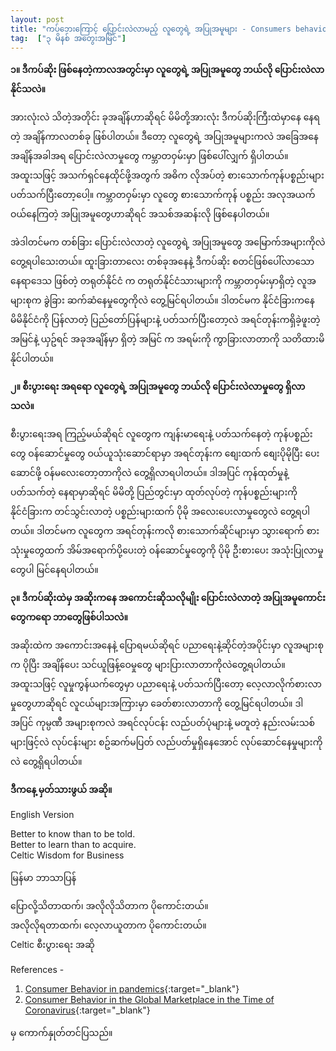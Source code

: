```yaml
---
layout: post
title: "ကပ်ဘေးကြောင့် ပြောင်းလဲလာမည့် လူတွေရဲ့ အပြုအမူများ - Consumers behavior in pandemics"
tag:  ["၃ မိနစ် အတွေးအမြင်"]
---
```


**၁။ ဒီကပ်ဆိုး ဖြစ်နေတဲ့ကာလအတွင်းမှာ လူတွေရဲ့ အပြုအမူတွေ ဘယ်လို  ပြောင်းလဲလာနိုင်သလဲ။**

အားလုံးလဲ သိတဲ့အတိုင်း ခုအချိန်ဟာဆိုရင် မိမိတို့အားလုံး ဒီကပ်ဆိုးကြီးထဲမှာနေ နေရတဲ့ အချိန်ကာလတစ်ခု ဖြစ်ပါတယ်။ ဒီတော့ လူတွေရဲ့ အပြုအမူများကလဲ အခြေအနေ အချိန်အခါအရ ပြောင်းလဲလာမှုတွေ ကမ္ဘာတဝှမ်းမှာ ဖြစ်ပေါ်လျှက် ရှိပါတယ်။ အထူးသဖြင့်  အသက်ရှင်နေထိုင်ဖို့အတွက် အဓိက လိုအပ်တဲ့ စားသောက်ကုန်ပစ္စည်းများ ပတ်သက်ပြီးတော့ပေါ့။ ကမ္ဘာတဝှမ်းမှာ လူတွေ စားသောက်ကုန် ပစ္စည်း အလုအယက် ဝယ်နေကြတဲ့ အပြုအမူတွေဟာဆိုရင် အသစ်အဆန်းလို ဖြစ်နေပါတယ်။

<!-- more -->
အဲဒါတင်မက တစ်ခြား ပြောင်းလဲလာတဲ့ လူတွေရဲ့ အပြုအမူတွေ အမြောက်အများကိုလဲ တွေ့ရပါသေးတယ်။ ထူးခြားတာလေး တစ်ခုအနေနဲ့ ဒီကပ်ဆိုး စတင်ဖြစ်ပေါ်လာသော နေရာဒေသ ဖြစ်တဲ့ တရုတ်နိုင်ငံ က တရုတ်နိုင်ငံသားများကို ကမ္ဘာတဝှမ်းမှာရှိတဲ့ လူအများစုက ခွဲခြား ဆက်ဆံနေမှုတွေကိုလဲ တွေ့မြင်ရပါတယ်။ ဒါတင်မက နိုင်ငံခြားကနေ မိမိနိုင်ငံကို ပြန်လာတဲ့ ပြည်တော်ပြန်များနဲ့ ပတ်သက်ပြီးတော့လဲ အရင်တုန်းကရှိခဲ့ဖူးတဲ့အမြင်နဲ့ ယှဥ်ရင် အခုအချိန်မှာ ရှိတဲ့ အမြင် က အရမ်းကို ကွာခြားလာတာကို သတိထားမိနိုင်ပါတယ်။


**၂။ စီးပွားရေး အရရော လူတွေရဲ့ အပြုအမူတွေ ဘယ်လို ပြောင်းလဲလာမှုတွေ ရှိလာသလဲ။**

စီးပွားရေးအရ ကြည့်မယ်ဆိုရင် လူတွေက ကျန်းမာရေးနဲ့ ပတ်သက်နေတဲ့ ကုန်ပစ္စည်းတွေ ဝန်ဆောင်မှုတွေ ဝယ်ယူသုံးဆောင်ရာမှာ အရင်တုန်းက စျေးထက် စျေးပိုမိုပြီး ပေးဆောင်ဖို့ ဝန်မလေးတော့တာကိုလဲ တွေ့ရှိလာရပါတယ်။ ဒါအပြင် ကုန်ထုတ်မှုနဲ့ ပတ်သက်တဲ့ နေရာမှာဆိုရင် မိမိတို့ ပြည်တွင်းမှာ ထုတ်လုပ်တဲ့ ကုန်ပစ္စည်းများကို နိုင်ငံခြားက တင်သွင်းလာတဲ့ ပစ္စည်းများထက် ပိုမို အလေးပေးလာမှုတွေလဲ တွေ့ရပါတယ်။ ဒါတင်မက လူတွေက အရင်တုန်းကလို စားသောက်ဆိုင်များမှာ သွားရောက် စားသုံးမှုတွေထက် အိမ်အရောက်ပို့ပေးတဲ့ ဝန်ဆောင်မှုတွေကို ပိုမို ဦးစားပေး အသုံးပြုလာမှုတွေပါ မြင်နေရပါတယ်။ 

**၃။ ဒီကပ်ဆိုးထဲမှ အဆိုးကနေ အကောင်းဆိုသလိုမျိုး ပြောင်းလဲလာတဲ့ အပြုအမူကောင်းတွေကရော ဘာတွေဖြစ်ပါသလဲ။**

အဆိုးထဲက အကောင်းအနေနဲ့ ပြောရမယ်ဆိုရင် ပညာရေးနဲ့ဆိုင်တဲ့အပိုင်းမှာ လူအများစုက ပိုပြီး အချိန်ပေး သင်ယူဖြန့်ဝေမှုတွေ များပြားလာတာကိုလဲတွေ့ရပါတယ်။ အထူးသဖြင့် လူမှုကွန်ယက်တွေမှာ ပညာရေးနဲ့ ပတ်သက်ပြီးတော့ လေ့လာလိုက်စားလာမှုတွေဟာဆိုရင် လူငယ်များအကြားမှာ ခေတ်စားလာတာကို တွေ့မြင်ရပါတယ်။ ဒါအပြင် ကုမ္ပဏီ အများစုကလဲ အရင်လုပ်ငန်း လည်ပတ်ပုံများနဲ့ မတူတဲ့ နည်းလမ်းသစ်များဖြင့်လဲ လုပ်ငန်းများ စဥ်ဆက်မပြတ် လည်ပတ်မှုရှိနေအောင် လုပ်ဆောင်နေမှုများကိုလဲ တွေ့ရှိရပါတယ်။


**ဒီကနေ့ မှတ်သားဖွယ် အဆို။**

English Version

Better to know than to be told.<br />
Better to learn than to acquire.<br />
Celtic Wisdom for Business

မြန်မာ ဘာသာပြန်

ပြောလို့သိတာထက်၊ အလိုလိုသိတာက ပိုကောင်းတယ်။<br />
အလိုလိုရတာထက်၊ လေ့လာယူတာက ပိုကောင်းတယ်။<br />
Celtic စီးပွားရေး အဆို

References -
1. [Consumer Behavior in pandemics](https://yaledailynews.com/blog/2020/03/31/professors-explain-consumer-behavior-changes-during-pandemic/){:target="_blank"}
2. [Consumer Behavior in the Global Marketplace in the Time of Coronavirus](https://media.business.illinois.edu/k/3160357c3a746b7c6b71){:target="_blank"}

မှ ကောက်နှုတ်တင်ပြသည်။
